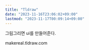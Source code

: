 ```yaml
---
title: "Tldraw"
date: "2023-11-16T23:06:02+09:00"
lastmod: "2023-11-17T00:09:14+09:00"
---
```


그림그리면 ui를 만들어준다.

makereal.tldraw.com
